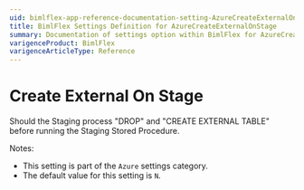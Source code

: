 ```yaml
---
uid: bimlflex-app-reference-documentation-setting-AzureCreateExternalOnStage
title: BimlFlex Settings Definition for AzureCreateExternalOnStage
summary: Documentation of settings option within BimlFlex for AzureCreateExternalOnStage
varigenceProduct: BimlFlex
varigenceArticleType: Reference
---
```


# Create External On Stage

Should the Staging process "DROP" and "CREATE EXTERNAL TABLE" before running the Staging Stored Procedure.

Notes:

* This setting is part of the `Azure` settings category.
* The default value for this setting is `N`.

